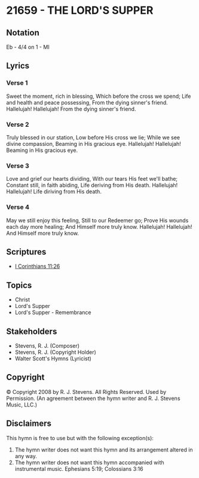 # 21659 - THE LORD'S SUPPER

## Notation

Eb - 4/4 on 1 - MI

## Lyrics

### Verse 1

Sweet the moment, rich in blessing, Which before the cross we spend; Life and health and peace possessing, From the dying sinner's friend.  Hallelujah! Hallelujah! From the dying sinner's friend. 



### Verse 2

Truly blessed in our station, Low before His cross we lie; While we see divine compassion, Beaming in His gracious eye. Hallelujah! Hallelujah! Beaming in His gracious eye. 


### Verse 3

Love and grief our hearts dividing, With our tears His feet we'll bathe; Constant still, in faith abiding, Life deriving from His death. Hallelujah! Hallelujah! Life diriving from His death.



### Verse 4

May we still enjoy this feeling, Still to our Redeemer go; Prove His wounds each day more healing; And Himself more truly know. Hallelujah! Hallelujah! And Himself more truly know.


## Scriptures

- [I Corinthians 11:26](https://www.biblegateway.com/passage/?search=I%20Corinthians%2011%3A26)

## Topics

- Christ
- Lord's Supper
- Lord's Supper - Remembrance

## Stakeholders

- Stevens, R. J. (Composer)
- Stevens, R. J. (Copyright Holder)
- Walter Scott's Hymns (Lyricist)

## Copyright

© Copyright 2008 by R. J. Stevens. All Rights Reserved. Used by Permission.
(An agreement between the hymn writer and R. J. Stevens Music, LLC.)

## Disclaimers

This hymn is free to use but with the following exception(s):
1. The hymn writer does not want this hymn and its arrangement altered in any way.
2. The hymn writer does not want this hymn accompanied with instrumental music.
Ephesians 5:19; Colossians 3:16

